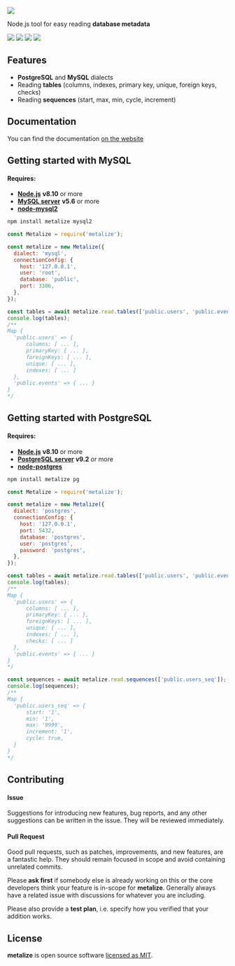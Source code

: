 ![](https://multum.github.io/metalize/logo.svg)

Node.js tool for easy reading **database metadata**

![](https://img.shields.io/travis/com/multum/metalize.svg?style=flat-square)
![](https://img.shields.io/npm/l/metalize.svg?style=flat-square)
![](https://img.shields.io/npm/v/metalize.svg?style=flat-square)
![](https://img.shields.io/codecov/c/github/multum/metalize.svg?style=flat-square)

## Features

- **PostgreSQL** and **MySQL** dialects
- Reading **tables** (columns, indexes, primary key, unique, foreign keys, checks)
- Reading **sequences** (start, max, min, cycle, increment)

## Documentation

You can find the documentation [on the website](https://multum.github.io/metalize/#/)

## Getting started with MySQL

#### Requires:

- **[Node.js](https://nodejs.org)** **v8.10** or more
- **[MySQL server](https://dev.mysql.com/downloads/mysql/)** **v5.6** or more
- **[node-mysql2](https://github.com/sidorares/node-mysql2)**

```bash
npm install metalize mysql2
```

```javascript
const Metalize = require('metalize');

const metalize = new Metalize({
  dialect: 'mysql',
  connectionConfig: {
    host: '127.0.0.1',
    user: 'root',
    database: 'public',
    port: 3306,
  },
});

const tables = await metalize.read.tables(['public.users', 'public.events']);
console.log(tables);
/**
Map {
  'public.users' => {
      columns: [ ... ],
      primaryKey: { ... },
      foreignKeys: [ ... ],
      unique: [ ... ],
      indexes: [ ... ]
  },
  'public.events' => { ... }
}
*/
```

## Getting started with PostgreSQL

#### Requires:

- **[Node.js](https://nodejs.org)** **v8.10** or more
- **[PostgreSQL server](https://www.postgresql.org/download)** **v9.2** or more
- **[node-postgres](https://github.com/brianc/node-postgres)**

```bash
npm install metalize pg
```

```javascript
const Metalize = require('metalize');

const metalize = new Metalize({
  dialect: 'postgres',
  connectionConfig: {
    host: '127.0.0.1',
    port: 5432,
    database: 'postgres',
    user: 'postgres',
    password: 'postgres',
  },
});

const tables = await metalize.read.tables(['public.users', 'public.events']);
console.log(tables);
/**
Map {
  'public.users' => {
      columns: [ ... ],
      primaryKey: { ... },
      foreignKeys: [ ... ],
      unique: [ ... ],
      indexes: [ ... ],
      checks: [ ... ]
  },
  'public.events' => { ... }
}
*/

const sequences = await metalize.read.sequences(['public.users_seq']);
console.log(sequences);
/**
Map {
  'public.users_seq' => {
      start: '1',
      min: '1',
      max: '9999',
      increment: '1',
      cycle: true,
  }
}
*/
```

## Contributing

#### Issue

Suggestions for introducing new features, bug reports, and any other suggestions can be written in the issue. They will be reviewed immediately.

#### Pull Request

Good pull requests, such as patches, improvements, and new features, are a fantastic help. They should remain focused in scope and avoid containing unrelated commits.

Please **ask first** if somebody else is already working on this or the core developers think your feature is in-scope for **metalize**. Generally always have a related issue with discussions for whatever you are including.

Please also provide a **test plan**, i.e. specify how you verified that your addition works.

## License

**metalize** is open source software [licensed as MIT](https://github.com/multum/metalize/blob/master/LICENSE).
